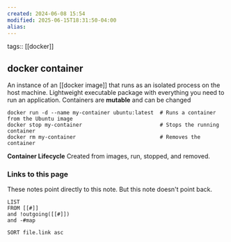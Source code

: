 ```yaml
---
created: 2024-06-08 15:54
modified: 2025-06-15T18:31:50-04:00
alias: 
---
```

tags:: [[docker]]
## docker container

 An instance of an [[docker image]] that runs as an isolated process on the host machine. Lightweight executable package with everything you need to run an application.
Containers are **mutable** and can be changed 

```
docker run -d --name my-container ubuntu:latest  # Runs a container from the Ubuntu image
docker stop my-container                         # Stops the running container
docker rm my-container                           # Removes the container
```

**Container Lifecycle**
Created from images, run, stopped, and removed.
### Links to this page
These notes point directly to this note. But this note doesn't point back.
```dataview
LIST
FROM [[#]]
and !outgoing([[#]])
and -#map

SORT file.link asc
```



